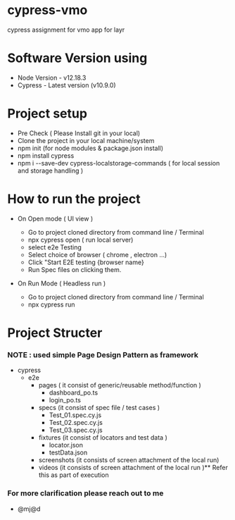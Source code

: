 # cypress-vmo
cypress assignment for vmo app for layr

# Software Version using
- Node Version - v12.18.3
- Cypress - Latest version (v10.9.0)

# Project setup
- Pre Check ( Please Install git in your local)
- Clone the project in your local machine/system
- npm init (for node modules & package.json install)
- npm install cypress
- npm i --save-dev cypress-localstorage-commands ( for local session and storage handling )

# How to run the project 

- On Open mode ( UI view )
    - Go to project cloned directory from command line / Terminal
    - npx cypress open ( run local server)
    - select e2e Testing
    - Select choice of browser ( chrome , electron ...)
    - Click "Start E2E testing {browser name}
    - Run Spec files on clicking them.

- On Run Mode ( Headless run )
    - Go to project cloned directory from command line / Terminal
    - npx cypress run

# Project Structer 
### NOTE : used simple Page Design Pattern as framework

- cypress
    - e2e
        - pages ( it consist of generic/reusable method/function )
            - dashboard_po.ts
            - login_po.ts
        - specs (it consist of spec file / test cases )
            - Test_01.spec.cy.js
            - Test_02.spec.cy.js
            - Test_03.spec.cy.js
        - fixtures (it consist of locators and test data )
            - locator.json
            - testData.json
        - screenshots (it consists of screen attachment of the local run)
        - videos (it consists of screen attachment of the local run )** Refer this as part of execution


 ### For more clarification please reach out to me 
 - @mj@d

